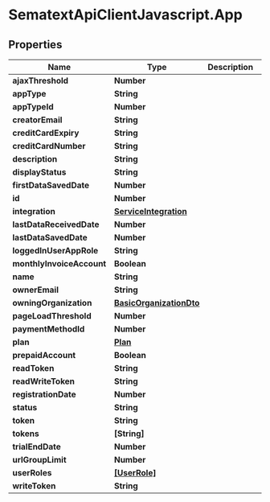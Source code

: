 # SematextApiClientJavascript.App

## Properties
| Name                      | Type                                                | Description | Notes      |
| ------------------------- | --------------------------------------------------- | ----------- | ---------- |
| **ajaxThreshold**         | **Number**                                          |             | [optional] |
| **appType**               | **String**                                          |             | [optional] |
| **appTypeId**             | **Number**                                          |             | [optional] |
| **creatorEmail**          | **String**                                          |             | [optional] |
| **creditCardExpiry**      | **String**                                          |             | [optional] |
| **creditCardNumber**      | **String**                                          |             | [optional] |
| **description**           | **String**                                          |             | [optional] |
| **displayStatus**         | **String**                                          |             | [optional] |
| **firstDataSavedDate**    | **Number**                                          |             | [optional] |
| **id**                    | **Number**                                          |             | [optional] |
| **integration**           | [**ServiceIntegration**](ServiceIntegration.md)     |             | [optional] |
| **lastDataReceivedDate**  | **Number**                                          |             | [optional] |
| **lastDataSavedDate**     | **Number**                                          |             | [optional] |
| **loggedInUserAppRole**   | **String**                                          |             | [optional] |
| **monthlyInvoiceAccount** | **Boolean**                                         |             | [optional] |
| **name**                  | **String**                                          |             | [optional] |
| **ownerEmail**            | **String**                                          |             | [optional] |
| **owningOrganization**    | [**BasicOrganizationDto**](BasicOrganizationDto.md) |             | [optional] |
| **pageLoadThreshold**     | **Number**                                          |             | [optional] |
| **paymentMethodId**       | **Number**                                          |             | [optional] |
| **plan**                  | [**Plan**](Plan.md)                                 |             | [optional] |
| **prepaidAccount**        | **Boolean**                                         |             | [optional] |
| **readToken**             | **String**                                          |             | [optional] |
| **readWriteToken**        | **String**                                          |             | [optional] |
| **registrationDate**      | **Number**                                          |             | [optional] |
| **status**                | **String**                                          |             | [optional] |
| **token**                 | **String**                                          |             | [optional] |
| **tokens**                | **[String]**                                        |             | [optional] |
| **trialEndDate**          | **Number**                                          |             | [optional] |
| **urlGroupLimit**         | **Number**                                          |             | [optional] |
| **userRoles**             | [**[UserRole]**](UserRole.md)                       |             | [optional] |
| **writeToken**            | **String**                                          |             | [optional] |
